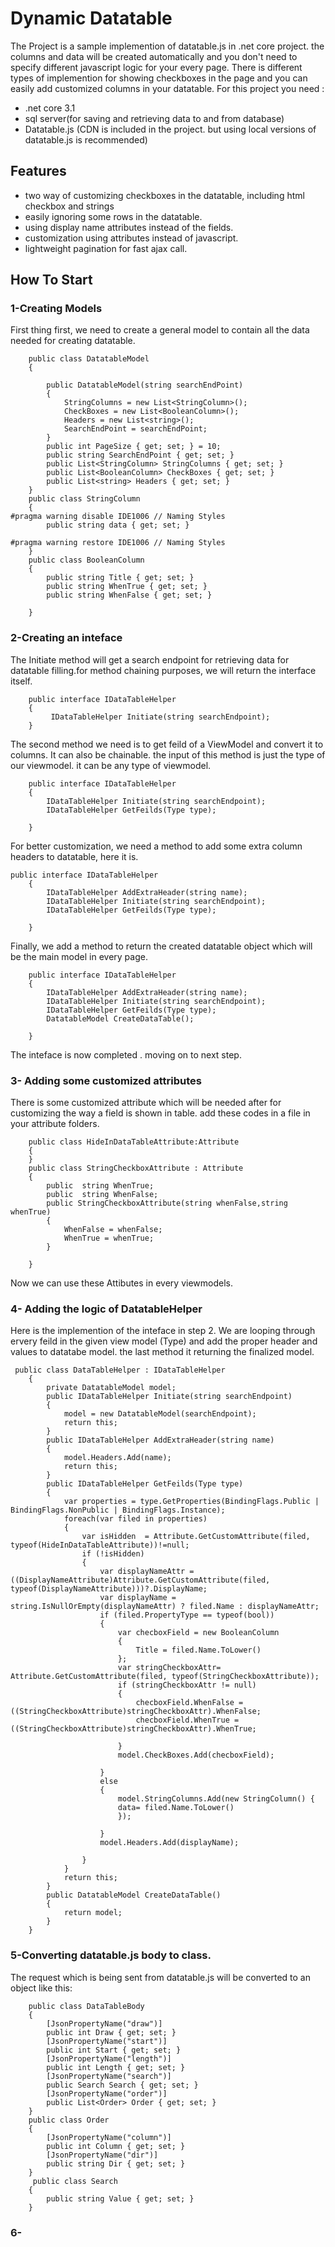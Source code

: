 # Dynamic Datatable


The Project is a sample implemention of datatable.js in .net core project. the columns and data will be created automatically and you don't need to specify different javascript logic for your every page. There is different types of implemention for showing checkboxes in the page and you can easily add customized columns in your datatable. For this project you need :

  - .net core 3.1
  - sql server(for saving and retrieving data to and from database)
  - Datatable.js (CDN is included in the project. but using local versions of datatable.js is recommended)

## Features

  - two way of customizing checkboxes in the datatable, including html checkbox and strings
  - easily ignoring some rows in the datatable.
  - using display name attributes instead of the fields.
  - customization using attributes instead of javascript.
  - lightweight pagination for fast ajax call.

## How To Start
### 1-Creating Models
First thing first, we need to create a general model to contain all the data needed for creating datatable.
```
    public class DatatableModel
    {
        
        public DatatableModel(string searchEndPoint)
        {
            StringColumns = new List<StringColumn>();
            CheckBoxes = new List<BooleanColumn>();
            Headers = new List<string>();
            SearchEndPoint = searchEndPoint;
        }
        public int PageSize { get; set; } = 10;
        public string SearchEndPoint { get; set; }
        public List<StringColumn> StringColumns { get; set; }
        public List<BooleanColumn> CheckBoxes { get; set; }
        public List<string> Headers { get; set; }
    }
    public class StringColumn
    {
#pragma warning disable IDE1006 // Naming Styles
        public string data { get; set; }
       
#pragma warning restore IDE1006 // Naming Styles
    }
    public class BooleanColumn
    {
        public string Title { get; set; }
        public string WhenTrue { get; set; }
        public string WhenFalse { get; set; }

    }
```
### 2-Creating an inteface
The Initiate method will get a search endpoint for retrieving data for datatable filling.for method chaining purposes, we will return the interface itself.
```
    public interface IDataTableHelper
    {
         IDataTableHelper Initiate(string searchEndpoint);
    }
```
The second method we need is to get feild of a ViewModel and convert it to columns. It can also be chainable. the input of this method is just the type of our viewmodel. it can be any type of viewmodel.
```
    public interface IDataTableHelper
    {
        IDataTableHelper Initiate(string searchEndpoint);
        IDataTableHelper GetFeilds(Type type);

    }
```
For better customization, we need a method to add some extra column headers to datatable, here it is.
```
public interface IDataTableHelper
    {
        IDataTableHelper AddExtraHeader(string name);
        IDataTableHelper Initiate(string searchEndpoint);
        IDataTableHelper GetFeilds(Type type);

    }
```
Finally, we add a method to return the created datatable object which will be the main model in every page.
```
    public interface IDataTableHelper
    {
        IDataTableHelper AddExtraHeader(string name);
        IDataTableHelper Initiate(string searchEndpoint);
        IDataTableHelper GetFeilds(Type type);
        DatatableModel CreateDataTable();

    }
```
The inteface is now completed . moving on to next step.
### 3- Adding some customized attributes
There is some customized attribute which will be needed after for customizing the way a field is shown in table. add these codes in a file in your attribute folders.
```
    public class HideInDataTableAttribute:Attribute
    {        
    }
    public class StringCheckboxAttribute : Attribute
    {
        public  string WhenTrue;
        public  string WhenFalse;
        public StringCheckboxAttribute(string whenFalse,string whenTrue)
        {
            WhenFalse = whenFalse;
            WhenTrue = whenTrue;
        }

    }
```
Now we can use these Attibutes in every viewmodels.
### 4- Adding the logic of DatatableHelper
Here is the implemention of the inteface in step 2. We are looping through ervery feild in the given view model (Type) and add the proper header and values to datatabe model.
the last method it returning the finalized model.
```
 public class DataTableHelper : IDataTableHelper
    {
        private DatatableModel model;
        public IDataTableHelper Initiate(string searchEndpoint)
        {
            model = new DatatableModel(searchEndpoint);
            return this;
        }
        public IDataTableHelper AddExtraHeader(string name)
        {
            model.Headers.Add(name);
            return this;
        }
        public IDataTableHelper GetFeilds(Type type)
        {
            var properties = type.GetProperties(BindingFlags.Public | BindingFlags.NonPublic | BindingFlags.Instance);
            foreach(var filed in properties)
            {
                var isHidden  = Attribute.GetCustomAttribute(filed, typeof(HideInDataTableAttribute))!=null;
                if (!isHidden)
                {
                    var displayNameAttr = ((DisplayNameAttribute)Attribute.GetCustomAttribute(filed, typeof(DisplayNameAttribute)))?.DisplayName;
                    var displayName = string.IsNullOrEmpty(displayNameAttr) ? filed.Name : displayNameAttr;
                    if (filed.PropertyType == typeof(bool))
                    {
                        var checboxField = new BooleanColumn
                        {
                            Title = filed.Name.ToLower()
                        };
                        var stringCheckboxAttr= Attribute.GetCustomAttribute(filed, typeof(StringCheckboxAttribute));
                        if (stringCheckboxAttr != null)
                        {
                            checboxField.WhenFalse = ((StringCheckboxAttribute)stringCheckboxAttr).WhenFalse;
                            checboxField.WhenTrue = ((StringCheckboxAttribute)stringCheckboxAttr).WhenTrue;
                            
                        }
                        model.CheckBoxes.Add(checboxField);

                    }
                    else
                    {
                        model.StringColumns.Add(new StringColumn() { 
                        data= filed.Name.ToLower()
                        });
                    
                    }
                    model.Headers.Add(displayName);

                }
            }
            return this;
        }
        public DatatableModel CreateDataTable()
        {
            return model;
        }
    }
```
### 5-Converting datatable.js body to class.
The request which is being sent from datatable.js will be converted to an object like this:
```
    public class DataTableBody
    {
        [JsonPropertyName("draw")]
        public int Draw { get; set; }
        [JsonPropertyName("start")]
        public int Start { get; set; }
        [JsonPropertyName("length")]
        public int Length { get; set; }
        [JsonPropertyName("search")]
        public Search Search { get; set; }
        [JsonPropertyName("order")]
        public List<Order> Order { get; set; }
    }
    public class Order
    {
        [JsonPropertyName("column")]
        public int Column { get; set; }
        [JsonPropertyName("dir")]
        public string Dir { get; set; }
    }
     public class Search
    {
        public string Value { get; set; }
    }
```
### 6- 

